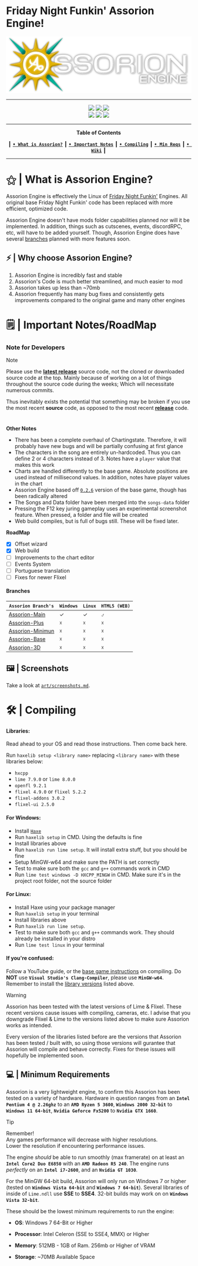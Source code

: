 # Friday Night Funkin' Assorion Engine!

![LOGO](assorion.png)

-------------------------------------------------------------
 <div align="center">
 <a href="#"><img src="https://img.shields.io/github/repo-size/Assorion/FNF-Assorion-Engine?style=for-the-badge&color=06b59c"/></a>
 <a href="https://github.com/Assorion/FNF-Assorion-Engine/graphs/commit-activity"><img src="https://img.shields.io/github/commit-activity/m/Assorion/FNF-Assorion-Engine?style=for-the-badge&color=06b59c"/</a> 
 <a href="https://github.com/Assorion/FNF-Assorion-Engine/releases"><img src="https://img.shields.io/github/v/release/Assorion/FNF-Assorion-Engine?style=for-the-badge&color=06b59c"/></a>
 </div>
 <div align="center">
 <a href="https://github.com/Assorion/FNF-Assorion-Engine/releases"><img src="https://img.shields.io/badge/Windows_Build-Released-blue?style=for-the-badge&color=e1b100"/></a>
 <a href="https://github.com/Assorion/FNF-Assorion-Engine/releases"><img src="https://img.shields.io/badge/Linux_Build-Released-blue?style=for-the-badge&color=e1b100"/></a>
 <a href="https://github.com/Assorion/FNF-Assorion-Engine/actions/workflows/HTML5.yml"><img src="https://img.shields.io/badge/Web_Build-Testing-blue?style=for-the-badge&color=e1b100"/></a>  
 </div>

-------------------------------------------------------------
<div align="center">
 
**Table of Contents**
</div>
<div align="center">
 
┃ [**`• What is Assorion?`**](#--what-is-assorion-engine) ┃ [**`• Important Notes`**](#%EF%B8%8F--important-notesroadmap) ┃ [**`• Compiling`**](#--compiling) ┃ [**`• Min Reqs`**](#--minimum-requirements) ┃ <a href="https://assorion.github.io/wiki/">**`• Wiki`**</a> ┃ 
</div>

-------------------------------------------------------------
 
# ⚝ | What is Assorion Engine?

Assorion Engine is effectively the Linux of <a href="https://ninja-muffin24.itch.io/funkin">Friday Night Funkin'</a> Engines. 
All original base Friday Night Funkin' code has been replaced with more efficient, optimized code. 

Assorion Engine doesn't have mods folder capabilities planned nor will it be implemented. 
In addition, things such as cutscenes, events, discordRPC, etc, will have to be added yourself. 
Though, Assorion Engine does have several <a href="https://github.com/Assorion/FNF-Assorion-Engine#branches">branches</a> planned with more features soon.

## ⚡ | Why choose Assorion Engine?

1. Assorion Engine is incredibly fast and stable
2. Assorion's Code is much better streamlined, and much easier to mod
3. Assorion takes up less than ~70mb
4. Assorion frequently has many bug fixes and consistently gets improvements compared to the original game and many other engines

# 🗒️ | Important Notes/RoadMap

### **Note for Developers**
> [!NOTE] 
> Please use the <a href="https://github.com/Assorion/FNF-Assorion-Engine/releases"><ins>**latest release**</ins></a> source code, not the cloned or downloaded source code at the top. Mainly because of working on a lot of things throughout the source code during the weeks; Which will necessitate numerous commits.
>
> Thus inevitably exists the potential that something may be broken if you use the most recent **source** code, as opposed to the most recent <a href="https://github.com/Assorion/FNF-Assorion-Engine/releases"><ins>**release**</ins></a> code.

#
  **Other Notes**   
-	There has been a complete overhaul of Chartingstate. Therefore, it will probably have new bugs and will be partially confusing at first glance
-	The characters in the song are entirely un-hardcoded. Thus you can define 2 or 4 characters instead of 3. Notes have a `player` value that makes this work
-	Charts are handled differently to the base game. Absolute positions are used instead of millisecond values. In addition, notes have player values in the chart
-	Assorion Engine based off <a href="https://github.com/FunkinCrew/Funkin/releases/tag/v0.2.6">`0.2.6`</a> version of the base game, though has been radically altered
-	The Songs and Data folder have been merged into the `songs-data` folder
- Pressing the F12 key juring gameplay uses an experimental screenshot feature. When pressed, a folder and file will be created
- Web build compiles, but is full of bugs still. These will be fixed later.
  
 **RoadMap**
* [x]	Offset wizard
* [X]	Web build
* [ ]	Improvements to the chart editor
* [ ]	Events System
* [ ]	Portuguese translation
* [ ]	Fixes for newer Flixel

#### **Branches**
| `Assorion Branch's`                                | `Windows` | `Linux` | `HTML5 (WEB)`     |
|--------------------------------------------------|---------|-------|-----------------|
| <a href="#">Assorion-Main</a>                                    | ✓       | ✓     | ⍻              |
| <a href="#">Assorion-Plus</a>                                    | ☓       | ☓     | ☓              |
| <a href="#">Assorion-Minimun</a>                                 | ☓       | ☓     | ☓              |
| <a href="#">Assorion-Base</a>                                    | ☓       | ☓     | ☓              |
| <a href="#">Assorion-3D</a>                                      | ☓       | ☓     | ☓              |

## 🖼️ | Screenshots

Take a look at <a href="https://github.com/Assorion/FNF-Assorion-Engine/blob/main/art/screenshots.md">`art/screenshots.md`</a>. 

# 🛠 | Compiling

#### **Libraries:**  
Read ahead to your OS and read those instructions. Then come back here.

Run `haxelib setup <library name>` replacing `<library name>` with these libraries below:
- `hxcpp`
- `lime 7.9.0` or `lime 8.0.0`
- `openfl 9.2.1`
- `flixel 4.9.0` or `flixel 5.2.2`
- `flixel-addons 3.0.2`
- `flixel-ui 2.5.0`

#### **For Windows:**
- Install <a href="https://haxe.org/">`Haxe`</a>
- Run `haxelib setup` in CMD. Using the defaults is fine
- Install libraries above
- Run `haxelib run lime setup`. It will install extra stuff, but you should be fine
- Setup MinGW-w64 and make sure the PATH is set correctly
- Test to make sure both the `gcc` and `g++` commands work in CMD
- Run `lime test windows -D HXCPP_MINGW` in CMD. Make sure it's in the project root folder, not the source folder

#### **For Linux:**
- Install Haxe using your package manager
- Run `haxelib setup` in your terminal
- Install libraries above
- Run `haxelib run lime setup`.
- Test to make sure both `gcc` and `g++` commands work. They should already be installed in your distro
- Run `lime test linux` in your terminal

#### **If you're confused:**  
Follow a YouTube guide, or the <a href="https://github.com/FunkinCrew/Funkin#build-instructions">base game instructions</a> on compiling. Do **NOT** use **`Visual Studio's Clang-Compiler`**, please use **`MinGW-w64`**.  
Remember to install the [library versions](#libraries) listed above.

> [!WARNING] 
> Assorion has been tested with the latest versions of Lime & Flixel. These recent versions cause issues with compiling, cameras, etc. I advise that you downgrade Flixel & Lime to the versions listed above to make sure Assorion works as intended.
>
> 
> Every version of the libraries listed before are the versions that Assorion has been tested / built with, so using those versions will gurantee that Assorion will compile and behave correctly. Fixes for these issues will hopefully be implemented soon.


## 💻 | Minimum Requirements

Assorion is a very lightweight engine, to confirm this Assorion has been tested on a variety of hardware.
Hardware in question ranges from an **`Intel Pentium 4 @ 2.26ghz`** to an **`AMD Ryzen 5 3600`**, **`Windows 2000 32-bit`** to **`Windows 11 64-bit`**, **`Nvidia Geforce Fx5200`**
to **`Nvidia GTX 1660`**.

> [!tip]
> Remember!  
> Any games performance will decrease with higher resolutions.  
> Lower the resolution if encountering performance issues.


The engine *should* be able to run smoothly (max framerate) on at least an **`Intel Core2 Duo E6850`** with an **`AMD Radeon R5 240`**. 
The engine runs *perfectly* on an **`Intel i7-2600`**, and an **`Nvidia GT 1030`**.

For the MinGW 64-bit build, Assorion will only run on Windows 7 or higher (tested on **`Windows Vista 64-bit`** and **`Windows 7 64-bit`**).
Several libraries of inside of `Lime.ndll` use **SSE** to **SSE4**. 32-bit builds may work on on **`Windows Vista 32-bit`**.

These should be the lowest minimum requirements to run the engine:

- **OS**: Windows 7 64-Bit or Higher

- **Processor**: Intel Celeron (SSE to SSE4, MMX) or Higher

- **Memory**: 512MB - 1GB of Ram. 256mb or Higher of VRAM

- **Storage**: ~70MB Available Space
